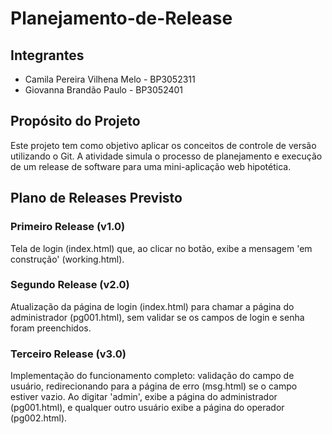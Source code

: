# Planejamento-de-Release

## Integrantes
- Camila Pereira Vilhena Melo - BP3052311
- Giovanna Brandão Paulo - BP3052401

## Propósito do Projeto
Este projeto tem como objetivo aplicar os conceitos de controle de versão utilizando o Git. A atividade simula o processo de planejamento e execução de um release de software para uma mini-aplicação web hipotética.

## Plano de Releases Previsto

### Primeiro Release (v1.0)
Tela de login (index.html) que, ao clicar no botão, exibe a mensagem 'em construção' (working.html).

### Segundo Release (v2.0)
Atualização da página de login (index.html) para chamar a página do administrador (pg001.html), sem validar se os campos de login e senha foram preenchidos.

### Terceiro Release (v3.0)
Implementação do funcionamento completo: validação do campo de usuário, redirecionando para a página de erro (msg.html) se o campo estiver vazio. Ao digitar 'admin', exibe a página do administrador (pg001.html), e qualquer outro usuário exibe a página do operador (pg002.html).
